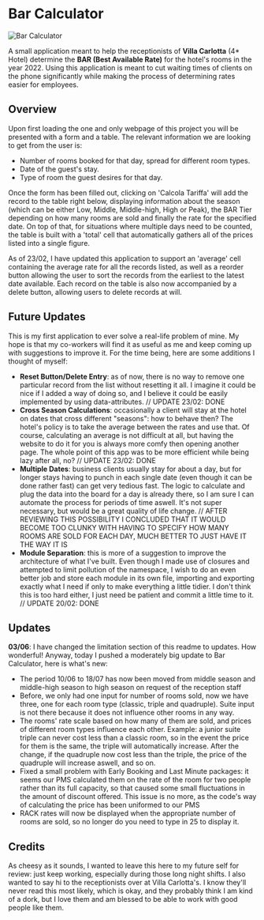 # Bar Calculator
![Bar Calculator](https://user-images.githubusercontent.com/89540144/154411365-a91b58c7-7829-4d40-a0c8-95059eedf63c.png)

A small application meant to help the receptionists of **Villa Carlotta** (4* Hotel) determine the **BAR (Best Available Rate)** for the hotel's rooms in the year 2022. Using this application is meant to cut waiting times of clients on the phone significantly while making the process of determining rates easier for employees. 

## Overview
Upon first loading the one and only webpage of this project you will be presented with a form and a table. The relevant information we are looking to get from the user is:
+ Number of rooms booked for that day, spread for different room types.
+ Date of the guest's stay.
+ Type of room the guest desires for that day.

Once the form has been filled out, clicking on 'Calcola Tariffa' will add the record to the table right below, displaying information about the season (which can be either Low, Middle, Middle-high, High or Peak), the BAR Tier depending on how many rooms are sold and finally the rate for the specified date. On top of that, for situations where multiple days need to be counted, the table is built with a 'total' cell that automatically gathers all of the prices listed into a single figure. 

As of 23/02, I have updated this application to support an 'average' cell containing the average rate for all the records listed, as well as a reorder button allowing the user to sort the records from the earliest to the latest date available. Each record on the table is also now accompanied by a delete button, allowing users to delete records at will.

## Future Updates

This is my first application to ever solve a real-life problem of mine. My hope is that my co-workers will find it as useful as me and keep coming up with suggestions to improve it. For the time being, here are some additions I thought of myself:

+ **Reset Button/Delete Entry**: as of now, there is no way to remove one particular record from the list without resetting it all. I imagine it could be nice if I added a way of doing so, and I believe it could be easily implemented by using data-attributes. // UPDATE 23/02: DONE
+ **Cross Season Calculations**: occasionally a client will stay at the hotel on dates that cross different "seasons": how to behave then? The hotel's policy is to take the average between the rates and use that. Of course, calculating an average is not difficult at all, but having the website to do it for you is always more comfy then opening another page. The whole point of this app was to be more efficient while being lazy after all, no? // UPDATE 23/02: DONE
+ **Multiple Dates**: business clients usually stay for about a day, but for longer stays having to punch in each single date (even though it can be done rather fast) can get very tedious fast. The logic to calculate and plug the data into the board for a day is already there, so I am sure I can automate the process for periods of time aswell. It's not super necessary, but would be a great quality of life change.  // AFTER REVIEWING THIS POSSIBILITY I CONCLUDED THAT IT WOULD BECOME TOO CLUNKY WITH HAVING TO SPECIFY HOW MANY ROOMS ARE SOLD FOR EACH DAY, MUCH BETTER TO JUST HAVE IT THE WAY IT IS
+ **Module Separation**: this is more of a suggestion to improve the architecture of what I've built. Even though I made use of closures and attempted to limit pollution of the namespace, I wish to do an even better job and store each module in its own file, importing and exporting exactly what I need if only to make everything a little tidier. I don't think this is too hard either, I just need be patient and commit a little time to it. // UPDATE 20/02: DONE

## Updates

**03/06**: I have changed the limitation section of this readme to updates. How wonderful! 
Anyway, today I pushed a moderately big update to Bar Calculator, here is what's new:
+ The period 10/06 to 18/07 has now been moved from middle season and middle-high season to high season on request of the reception staff
+ Before, we only had one input for number of rooms sold, now we have three, one for each room type (classic, triple and quadruple). Suite input is not there because it does not influence other rooms in any way. 
+ The rooms' rate scale based on how many of them are sold, and prices of different room types influence each other. Example: a junior suite triple can never cost less than a classic room, so in the event the price for them is the same, the triple will automatically increase. After the change, if the quadruple now cost less than the triple, the price of the quadruple will increase aswell, and so on. 
+ Fixed a small problem with Early Booking and Last Minute packages: it seems our PMS calculated them on the rate of the room for two people rather than its full capacity, so that caused some small fluctuations in the amount of discount offered. This issue is no more, as the code's way of calculating the price has been uniformed to our PMS
+ RACK rates will now be displayed when the appropriate number of rooms are sold, so no longer do you need to type in 25 to display it.

## Credits
As cheesy as it sounds, I wanted to leave this here to my future self for review: just keep working, especially during those long night shifts.
I also wanted to say hi to the receptionists over at Villa Carlotta's. I know they'll never read this most likely, which is okay, and they probably think I am kind of a dork, but I love them and am blessed to be able to work with good people like them.
